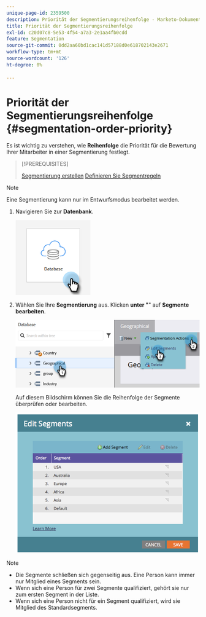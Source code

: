 ```yaml
---
unique-page-id: 2359500
description: Priorität der Segmentierungsreihenfolge - Marketo-Dokumente - Produktdokumentation
title: Priorität der Segmentierungsreihenfolge
exl-id: c20d07c8-5e53-4f54-a7a3-2e1aa4fb0cdd
feature: Segmentation
source-git-commit: 0dd2aa60bd1cac141d57188d0e618702143e2671
workflow-type: tm+mt
source-wordcount: '126'
ht-degree: 0%

---
```


# Priorität der Segmentierungsreihenfolge {#segmentation-order-priority}

Es ist wichtig zu verstehen, wie **Reihenfolge** die Priorität für die Bewertung Ihrer Mitarbeiter in einer Segmentierung festlegt.

>[!PREREQUISITES]
>
>[Segmentierung erstellen](/help/marketo/product-docs/personalization/segmentation-and-snippets/segmentation/create-a-segmentation.md)
>[Definieren Sie Segmentregeln](/help/marketo/product-docs/personalization/segmentation-and-snippets/segmentation/define-segment-rules.md)

>[!NOTE]
>
>Eine Segmentierung kann nur im Entwurfsmodus bearbeitet werden.

1. Navigieren Sie zur **Datenbank**.

   ![](assets/segmentation-order-priority-1.png)

1. Wählen Sie Ihre **Segmentierung** aus. Klicken **unter &quot;**&quot; auf **Segmente bearbeiten**.

   ![](assets/segmentation-order-priority-2.png)

   Auf diesem Bildschirm können Sie die Reihenfolge der Segmente überprüfen oder bearbeiten.

   ![](assets/segmentation-order-priority-3.png)

>[!NOTE]
>
>* Die Segmente schließen sich gegenseitig aus. Eine Person kann immer nur Mitglied eines Segments sein.
>* Wenn sich eine Person für zwei Segmente qualifiziert, gehört sie nur zum ersten Segment in der Liste.
>* Wenn sich eine Person nicht für ein Segment qualifiziert, wird sie Mitglied des Standardsegments.
